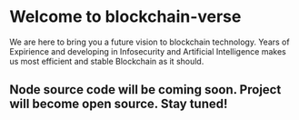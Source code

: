 # Welcome to blockchain-verse
We are here to bring you a future vision to blockchain technology. Years of Expirience and developing in Infosecurity and Artificial Intelligence makes us most efficient and stable Blockchain as it should.

## Node source code will be coming soon. Project will become open source. Stay tuned!
